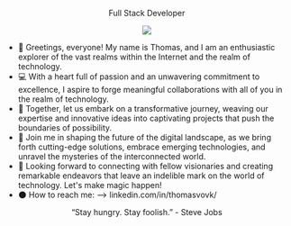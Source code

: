 
<p align="center">
Full Stack Developer 
</p>
<p align="center">
<img src="https://github.com/Thomasvovk/Thomasvovk/assets/127060122/e12987fc-0cf1-4bb9-8bd9-6911d07cf75b" />
</p>

- 👋 Greetings, everyone! My name is Thomas, and I am an enthusiastic explorer of the vast realms within the Internet and the realm of technology. 
- 💻 With a heart full of passion and an unwavering commitment to excellence, I aspire to forge meaningful collaborations with all of you in the realm of technology.
- 🤝 Together, let us embark on a transformative journey, weaving our expertise and innovative ideas into captivating projects that push the boundaries of possibility.
- 🤍 Join me in shaping the future of the digital landscape, as we bring forth cutting-edge solutions, embrace emerging technologies, and unravel the mysteries of the interconnected world.
- 🚀 Looking forward to connecting with fellow visionaries and creating remarkable endeavors that leave an indelible mark on the world of technology. Let's make magic happen!
- 🌑 How to reach me: --> linkedin.com/in/thomasvovk/

<p align="center">
“Stay hungry. Stay foolish.” - Steve Jobs
</p>




<!---
Thomasvovk/Thomasvovk is a ✨ special ✨ repository because its `README.md` (this file) appears on your GitHub profile.
You can click the Preview link to take a look at your changes.
--->

